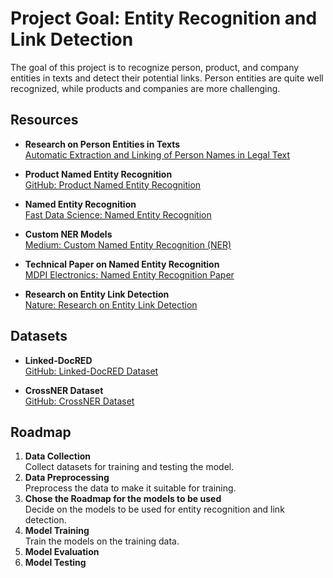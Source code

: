# Project Goal: Entity Recognition and Link Detection

The goal of this project is to recognize person, product, and company entities in texts and detect their potential links. Person entities are quite well recognized, while products and companies are more challenging.

## Resources

- **Research on Person Entities in Texts**  
  [Automatic Extraction and Linking of Person Names in Legal Text](https://www.researchgate.net/publication/2317800_Automatic_Extraction_and_Linking_of_Person_Names_in_Legal_Text)

- **Product Named Entity Recognition**  
  [GitHub: Product Named Entity Recognition](https://github.com/Landstein/Product-Named-Entity-Recognition)

- **Named Entity Recognition**  
  [Fast Data Science: Named Entity Recognition](https://fastdatascience.com/named-entity-recognition/)

- **Custom NER Models**  
  [Medium: Custom Named Entity Recognition (NER)](https://medium.com/product-ai/custom-named-entity-recognition-ner-329e73cf909b)

- **Technical Paper on Named Entity Recognition**  
  [MDPI Electronics: Named Entity Recognition Paper](https://www.mdpi.com/2079-9292/11/9/1345/htm)

- **Research on Entity Link Detection**  
  [Nature: Research on Entity Link Detection](https://www.nature.com/articles/s41598-022-08667-2)

## Datasets

- **Linked-DocRED**  
  [GitHub: Linked-DocRED Dataset](https://github.com/alteca/Linked-DocRED)

- **CrossNER Dataset**  
  [GitHub: CrossNER Dataset](https://github.com/zliucr/CrossNER)

## Roadmap

1. **Data Collection**  
   Collect datasets for training and testing the model.
2. **Data Preprocessing**  
   Preprocess the data to make it suitable for training.
3. **Chose the Roadmap for the models to be used**  
   Decide on the models to be used for entity recognition and link detection.
4. **Model Training**  
   Train the models on the training data.
5. **Model Evaluation**
6. **Model Testing**